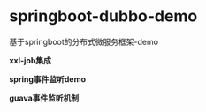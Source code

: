 # springboot-dubbo-demo
基于springboot的分布式微服务框架-demo


**xxl-job集成**


**spring事件监听demo**


**guava事件监听机制**
